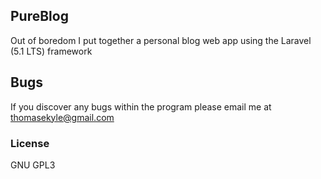 ## PureBlog

Out of boredom I put together a personal blog web app using the Laravel (5.1 LTS) framework


## Bugs

If you discover any bugs within the program please email me at thomasekyle@gmail.com

### License

GNU GPL3
